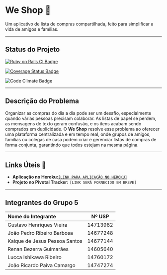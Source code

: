 # We Shop 🛒

Um aplicativo de lista de compras compartilhada, feito para simplificar a vida de amigos e famílias.

---

## Status do Projeto

[![Ruby on Rails CI Badge](https://github.com/kaique321123/taskhub/actions/workflows/main.yml/badge.svg)](https://github.com/kaique321123/taskhub/actions/workflows/main.yml)

[![Coverage Status Badge](https://coveralls.io/repos/github/kaique321123/taskhub/badge.svg?branch=main)](https://coveralls.io/github/kaique321123/taskhub?branch=main)

![Code Climate Badge](https://api.codeclimate.com/v1/badges/SEU_BADGE_ID/maintainability)

---

## Descrição do Problema

Organizar as compras do dia a dia pode ser um desafio, especialmente quando várias pessoas precisam colaborar. As listas de papel se perdem, as mensagens de texto geram confusão, e os itens acabam sendo comprados em duplicidade.
O **We Shop** resolve esse problema ao oferecer uma plataforma centralizada e em tempo real, onde grupos de amigos, famílias ou colegas de casa podem criar e gerenciar listas de compras de forma conjunta, garantindo que todos estejam na mesma página.

---

## Links Úteis 🔗

* **Aplicação no Heroku:**[`[LINK PARA APLICAÇÃO NO HEROKU]`](https://taskhub-grupo-2025-c2fd856b0fb6.herokuapp.com/)
* **Projeto no Pivotal Tracker:** `[LINK SERÁ FORNECIDO EM BREVE]`

---

## Integrantes do Grupo 5

| Nome do Integrante | Nº USP |
| :--- | :---: |
| Gustavo Henriques Vieira | 14713982 |
| João Pedro Ribeiro Barbosa | 14677248 |
| Kaique de Jesus Pessoa Santos | 14677144 |
| Renan Bezerra Guimarães | 14605640 |
| Lucca Ishikawa Ribeiro | 14760172 |
| João Ricardo Paiva Camargo | 14747274 |
